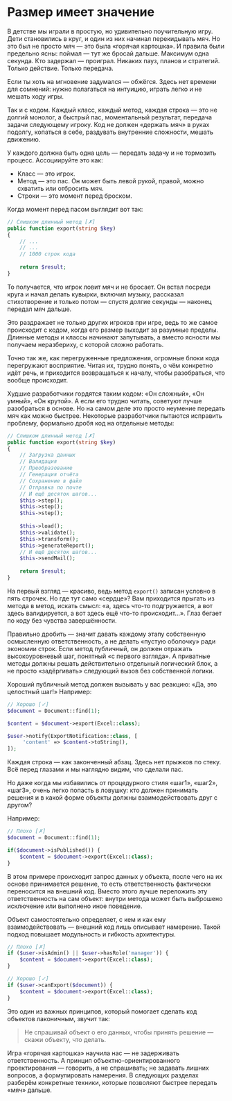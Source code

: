 # Размер имеет значение

В детстве мы играли в простую, но удивительно поучительную игру.
Дети становились в круг, и один из них начинал перекидывать мяч.
Но это был не просто мяч — это была «горячая картошка».
И правила были предельно ясны: поймал — тут же бросай дальше.
Максимум одна секунда. Кто задержал — проиграл.
Никаких пауз, планов и стратегий. Только действие. Только передача.

Если ты хоть на мгновение задумался — обжёгся.
Здесь нет времени для сомнений: нужно полагаться на интуицию, играть легко и не мешать ходу игры.

Так и с кодом. Каждый класс, каждый метод, каждая строка — это не долгий монолог, а быстрый пас, моментальный результат,
передача задачи следующему игроку. Код не должен «держать мяч» в руках подолгу, копаться в себе, раздувать внутренние
сложности, мешать движению.

У каждого должна быть одна цель — передать задачу и не тормозить процесс.
Ассоциируйте это как:

- Класс — это игрок.
- Метод — это пас. Он может быть левой рукой, правой, можно схватить или отбросить мяч.
- Строки — это момент перед броском.

Когда момент перед пасом выглядит вот так:

```php
// Слишком длинный метод [✗]
public function export(string $key)
{
    // ...
    // ...
    // 1000 строк кода
    
    return $result;
}
```

То получается, что игрок ловит мяч и не бросает.
Он встал посреди круга и начал делать кувырки, включил музыку, рассказал стихотворение и только потом — спустя долгие
секунды — наконец передал мяч дальше.

Это раздражает не только других игроков при игре, ведь то же самое происходит с кодом, когда его размер выходит за
разумные пределы.
Длинные методы и классы начинают запутывать, а вместо ясности мы получаем неразбериху, с которой сложно работать.

Точно так же, как перегруженные предложения, огромные блоки кода перегружают восприятие. Читая их, трудно понять, о чём
конкретно идёт речь, и приходится возвращаться к началу, чтобы разобраться, что вообще происходит.

Худшие разработчики гордятся таким кодом: «Он сложный», «Он умный», «Он крутой». А если его трудно читать, советуют
лучше разобраться в основе.
Но на самом деле это просто неумение передать мяч как можно быстрее. Некоторые разработчики пытаются исправить проблему,
формально дробя код на отдельные методы:

```php
// Слишком длинный метод [✗]
public function export(string $key)
{
    // Загрузка данных
    // Валидация
    // Преобразование
    // Генерация отчёта
    // Сохранение в файл
    // Отправка по почте
    // И ещё десяток шагов...
    $this->step();
    $this->step();
    $this->step();
    
    $this->load();
    $this->validate();
    $this->transform();
    $this->generateReport();
    // И ещё десяток шагов...
    $this->sendMail();
    
    return $result;
}
```

На первый взгляд — красиво, ведь метод `export()` записан условно в пять строчек.
Но где тут само «сердце»? Вам приходится прыгать из метода в метод, искать смысл: «а, здесь что-то подгружается, а вот
здесь валидируется, а вот здесь ещё что-то происходит…».
Глаз бегает по коду без чувства завершённости.

Правильно дробить — значит давать каждому этапу собственную осмысленную ответственность, а не делать «пустую оболочку»
ради экономии строк.
Если метод публичный, он должен отражать высокоуровневый шаг, понятный «с первого взгляда». А приватные методы должны
решать действительно отдельный логический блок, а не просто «задёргивать» следующий вызов без собственной логики.

Хороший публичный метод должен вызывать у вас реакцию: «Да, это целостный шаг!» Например:

```php
// Хорошо [✓]
$document = Document::find(1);

$content = $document->export(Excel::class);

$user->notify(ExportNotification::class, [
     'content' => $content->toString(),
]);
```

Каждая строка — как законченный абзац.
Здесь нет прыжков по стеку.
Всё перед глазами и мы наглядно видим, что сделали пас.

Но даже когда мы избавились от процедурного стиля «шаг1», «шаг2», «шаг3», очень легко попасть в ловушку:
кто должен принимать решения и в какой форме объекты должны взаимодействовать друг с другом?

<div style="page-break-after: always;"></div>

Например:

```php
// Плохо [✗]
$document = Document::find(1);

if($document->isPublished()) {
    $content = $document->export(Excel::class);
}
```

В этом примере происходит запрос данных у объекта, после чего на их основе принимается решение, то есть ответственность
фактически переносится на внешний код.
Вместо этого лучше переложить эту ответственность на сам объект: внутри метода может быть выброшено исключение или
выполнено иное поведение.

Объект самостоятельно определяет, с кем и как ему взаимодействовать — внешний код лишь описывает намерение.
Такой подход повышает модульность и гибкость архитектуры.

```php
// Плохо [✗]
if ($user->isAdmin() || $user->hasRole('manager')) {
    $content = $document->export(Excel::class);
}
```

```php
// Хорошо [✓]
if ($user->canExport($document)) {
    $content = $document->export(Excel::class);
}
```

Это один из важных принципов, который помогает сделать код объектов лаконичным, звучит так:

> Не спрашивай объект о его данных, чтобы принять решение — скажи объекту, что делать.

Игра «горячая картошка» научила нас — не задерживать ответственность.
А принцип объектно-ориентированного проектирования — говорить, а не спрашивать; не задавать лишних вопросов, а
формулировать намерения.
В следующих разделах разберём конкретные техники, которые позволяют быстрее передать «мяч» дальше.
